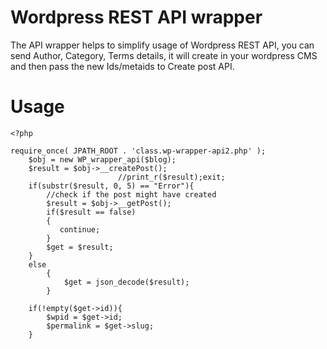 # Wordpress REST API wrapper
The API wrapper helps to simplify usage of Wordpress REST API,
you can send Author, Category, Terms details, it will create in your wordpress CMS and then pass the new Ids/metaids to Create post API.

# Usage
```
<?php

require_once( JPATH_ROOT . 'class.wp-wrapper-api2.php' ); 
	$obj = new WP_wrapper_api($blog);
	$result = $obj->__createPost();
                        //print_r($result);exit;
    if(substr($result, 0, 5) == "Error"){
        //check if the post might have created
		$result = $obj->__getPost();
		if($result == false)
		{
		   continue;
		}
		$get = $result;
    }
	else
        {
            $get = json_decode($result);      
        }
	
    if(!empty($get->id)){
        $wpid = $get->id;
        $permalink = $get->slug;
	}
  ```

